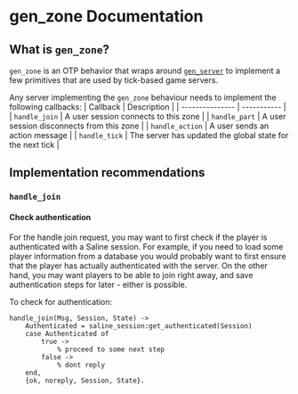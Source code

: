 gen_zone Documentation
========================

What is `gen_zone`? 
-------------------

`gen_zone` is an OTP behavior that wraps around
[`gen_server`](https://www.erlang.org/doc/man/gen_server.html) to implement
a few primitives that are used by tick-based game servers. 

Any server implementing the `gen_zone` behaviour needs to implement the
following callbacks:
|    Callback     | Description | 
| --------------- | ----------- |
| `handle_join`   | A user session connects to this zone | 
| `handle_part`   | A user session disconnects from this zone |
| `handle_action` | A user sends an action message |
| `handle_tick`   | The server has updated the global state for the next tick |

Implementation recommendations
------------------------------

### `handle_join`
#### Check authentication
For the handle join request, you may want to first check if the player is
authenticated with a Saline session. For example, if you need to load some
player information from a database you would probably want to first ensure that
the player has actually authenticated with the server. On the other hand, you
may want players to be able to join right away, and save authentication steps
for later - either is possible.

To check for authentication:
```
handle_join(Msg, Session, State) ->
    Authenticated = saline_session:get_authenticated(Session)
    case Authenticated of
        true ->
            % proceed to some next step
        false ->
            % dont reply
    end,
    {ok, noreply, Session, State}.
```
